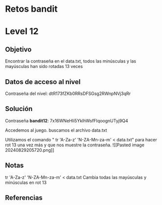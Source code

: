 # Retos bandit

# Level 12

## Objetivo
Encontrar la contraseña en el data.txt, todos las minúsculas y las mayúsculas han sido rotadas 13 veces
## Datos de acceso al nivel
Contraseña del nivel: dtR173fZKb0RRsDFSGsg2RWnpNVj3qRr

## Solución
Contraseña **bandit12**: 7x16WNeHIi5YkIhWsfFIqoognUTyj9Q4

Accedemos al juego.
buscamos el archivo data.txt

Utilizamos el comando " tr 'A-Za-z' 'N-ZA-Mn-za-m' < data.txt" para hacer rot 13 una vez más y que nos muestre la contraseña.
![[Pasted image 20240829205720.png]]

## Notas
tr 'A-Za-z' 'N-ZA-Mn-za-m' < data.txt
Cambia todas las mayúsculas y minúsculas en rot 13


## Referencias


